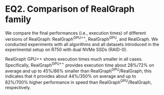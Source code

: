 # EQ2. Comparison of RealGraph family

We compare the final performances (i.e., execution times) of different versions of RealGraph: RealGraph<sup>GPU++</sup>, RealGraph<sup>GPU</sup>, and RealGraph. We conducted experiments with all algorithms and all datasets introduced in the experimental setup on R750 with dual NVMe SSDs (RAID-0).

RealGraph GPU++ shows execution times much smaller in all cases. Specifically, RealGraph<sup>GPU++</sup> provides execution time about 28%/72% on average and up to 45%/86% smaller than RealGraph<sup>GPU</sup>/RealGraph;
this indicates that it provides about 44%/350% on average and up to 82%/700% higher performance in speed than RealGraph<sup>GPU</sup>/RealGraph, respectively.

